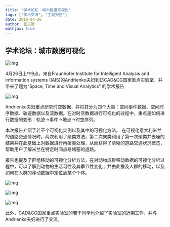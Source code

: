 ```yaml
---
title: "学术论坛：城市数据可视化"
tags: ["学术交流", "主题报告"]
date: 2016-04-26
author: 张天野
mathjax: true
---
```


## 学术论坛：城市数据可视化

![img](http://www.cad.zju.edu.cn/home/vagblog/wp-content/uploads/2016/04/IMG_20160426_100915.jpg)

4月26日上午9点，来自Fraunhofer Institute for Intelligent Analysis and Information systems (IAIS)的Andrienko夫妇到访CAD&CG国家重点实验室，并带来了题为“Space, Time and Visual Analytics” 的学术报告

![img](http://www.cad.zju.edu.cn/home/vagblog/wp-content/uploads/2016/04/IMG_20160426_092710.jpg)

Andrienko夫妇重点研究时空数据，并将其分为四个大类：空间事件数据、空间时序数据、轨迹数据以及流数据。在对时空数据进行可视化的过程中，重点是如何进行数据的变形：轨迹→事件→地点→时空序列。

本次报告介绍了若干个可视化实例以及其中的可视化方法。
在可视化意大利米兰的道路交通情况时，两次利用了聚类方法，第二次聚类利用了第一次聚类并去噪的结果并在此基础上对数据进行再聚类处理，从而获得了清晰的道路交通状况概览，帮助用户了解米兰在特定时间点易堵塞的道路。

报告也提及了群组移动的可视化分析方法，在对动物成群移动数据的可视化分析过程中，可以了解到动物的生活习性及其季节性变化；并由此推及人群的移动，以及如何在人群的移动数据中定位到某个个体。

![img](http://www.cad.zju.edu.cn/home/vagblog/wp-content/uploads/2016/04/IMG_20160426_165749.jpg)

![img](http://www.cad.zju.edu.cn/home/vagblog/wp-content/uploads/2016/04/IMG_20160426_171453.jpg)

![img](http://www.cad.zju.edu.cn/home/vagblog/wp-content/uploads/2016/04/IMG_20160426_173002.jpg)

此外，CAD&CG国家重点实验室的若干同学也介绍了实验室的近期工作，并与Andrienko夫妇进行了交流。